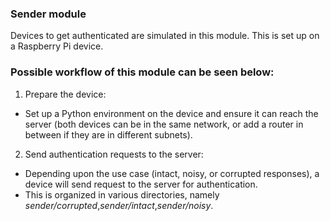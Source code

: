 ### Sender module

Devices to get authenticated are simulated in this module. This is set up on a Raspberry Pi device. 

### Possible workflow of this module can be seen below:
1. Prepare the device:
*  Set up a Python environment on the device and ensure it can reach the server (both devices can be in the same network, or add a router in between if they are in different subnets).
  
2. Send authentication requests to the server:
*  Depending upon the use case (intact, noisy, or corrupted responses), a device will send request to the server for authentication.
*  This is organized in various directories, namely *sender/corrupted*,*sender/intact*,*sender/noisy*. 
